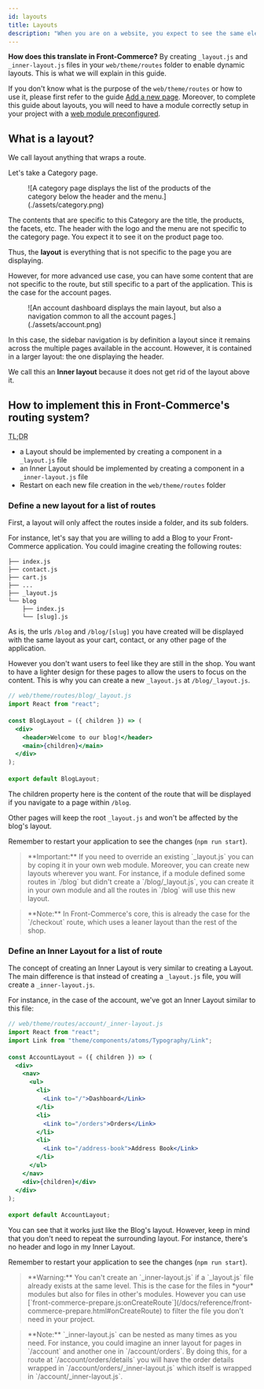 ```yaml
---
id: layouts
title: Layouts
description: "When you are on a website, you expect to see the same elements on similar pages: the logo, the menu, maybe a footer, etc. But sometimes, you need finer control over which page should display what. That's where layouts help out!"
---
```


**How does this translate in Front-Commerce?**
By creating `_layout.js` and `_inner-layout.js` files in your `web/theme/routes` folder to enable dynamic layouts. This is what we will explain in this guide.

If you don't know what is the purpose of the `web/theme/routes` or how to use it, please first refer to the guide [Add a new page](/docs/essentials/add-a-page-client-side.html). Moreover, to complete this guide about layouts, you will need to have a module correctly setup in your project with a [web module preconfigured](/docs/essentials/add-a-page-client-side.html#Declare-your-module-as-a-web-module).

## What is a layout?

We call layout anything that wraps a route.

Let's take a Category page.

<figure>
![A category page displays the list of the products of the category below the header and the menu.](./assets/category.png)
</figure>

The contents that are specific to this Category are the title, the products, the facets, etc. The header with the logo and the menu are not specific to the category page. You expect it to see it on the product page too.

Thus, the **layout** is everything that is not specific to the page you are displaying.

However, for more advanced use case, you can have some content that are not specific to the route, but still specific to a part of the application. This is the case for the account pages.

<figure>
![An account dashboard displays the main layout, but also a navigation common to all the account pages.](./assets/account.png)
</figure>

In this case, the sidebar navigation is by definition a layout since it remains across the multiple pages available in the account. However, it is contained in a larger layout: the one displaying the header.

We call this an **Inner layout** because it does not get rid of the layout above it.

## How to implement this in Front-Commerce's routing system?

<abbr title="Too Long; Didn't Read">TL;DR</abbr>

- a Layout should be implemented by creating a component in a `_layout.js` file
- an Inner Layout should be implemented by creating a component in a `_inner-layout.js` file
- Restart on each new file creation in the `web/theme/routes` folder

### Define a new layout for a list of routes

First, a layout will only affect the routes inside a folder, and its sub folders.

For instance, let's say that you are willing to add a Blog to your Front-Commerce application. You could imagine creating the following routes:

```
├── index.js
├── contact.js
├── cart.js
├── ...
├── _layout.js
└── blog
    ├── index.js
    └── [slug].js
```

As is, the urls `/blog` and `/blog/[slug]` you have created will be displayed with the same layout as your cart, contact, or any other page of the application.

However you don't want users to feel like they are still in the shop. You want to have a lighter design for these pages to allow the users to focus on the content. This is why you can create a new `_layout.js` at `/blog/_layout.js`.

```jsx
// web/theme/routes/blog/_layout.js
import React from "react";

const BlogLayout = ({ children }) => (
  <div>
    <header>Welcome to our blog!</header>
    <main>{children}</main>
  </div>
);

export default BlogLayout;
```

The children property here is the content of the route that will be displayed if you navigate to a page within `/blog`.

Other pages will keep the root `_layout.js` and won't be affected by the blog's layout.

Remember to restart your application to see the changes (`npm run start`).

<blockquote class="note">
    **Important:** If you need to override an existing `_layout.js` you can by coping it in your own web module. Moreover, you can create new layouts wherever you want. For instance, if a module defined some routes in `/blog` but didn't create a `/blog/_layout.js`, you can create it in your own module and all the routes in `/blog` will use this new layout.
</blockquote>

<blockquote class="note">
    **Note:** In Front-Commerce's core, this is already the case for the `/checkout` route, which uses a leaner layout than the rest of the shop.
</blockquote>

### Define an Inner Layout for a list of route

The concept of creating an Inner Layout is very similar to creating a Layout. The main difference is that instead of creating a `_layout.js` file, you will create a `_inner-layout.js`.

For instance, in the case of the account, we've got an Inner Layout similar to this file:

```jsx
// web/theme/routes/account/_inner-layout.js
import React from "react";
import Link from "theme/components/atoms/Typography/Link";

const AccountLayout = ({ children }) => (
  <div>
    <nav>
      <ul>
        <li>
          <Link to="/">Dashboard</Link>
        </li>
        <li>
          <Link to="/orders">Orders</Link>
        </li>
        <li>
          <Link to="/address-book">Address Book</Link>
        </li>
      </ul>
    </nav>
    <div>{children}</div>
  </div>
);

export default AccountLayout;
```

You can see that it works just like the Blog's layout. However, keep in mind that you don't need to repeat the surrounding layout. For instance, there's no header and logo in my Inner Layout.

Remember to restart your application to see the changes (`npm run start`).

<blockquote class="warning">
    **Warning:** You can't create an `_inner-layout.js` if a `_layout.js` file already exists at the same level. This is the case for the files in *your* modules but also for files in other's modules. However you can use [`front-commerce-prepare.js:onCreateRoute`](/docs/reference/front-commerce-prepare.html#onCreateRoute) to filter the file you don't need in your project.
</blockquote>

<blockquote class="info">
    **Note:** `_inner-layout.js` can be nested as many times as you need. For instance, you could imagine an inner layout for pages in `/account` and another one in `/account/orders`. By doing this, for a route at `/account/orders/details` you will have the order details wrapped in `/account/orders/_inner-layout.js` which itself is wrapped in `/account/_inner-layout.js`.
</blockquote>
